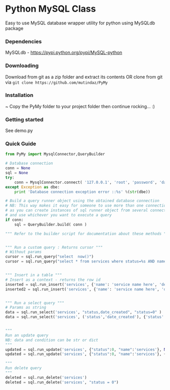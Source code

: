 # Python MySQL Class
Easy to use MySQL database wrapper utility for python using MySQLdb package

### Dependencies 
MySQLdb - https://pypi.python.org/pypi/MySQL-python

### Downloading 
Download from git as a zip folder and extract its contents OR 
clone from git via ```git clone https://github.com/mutindaz/PyMy```

### Installation 
~ Copy the PyMy folder to your project folder then continue rocking... :)

### Getting started
See demo.py

### Quick Guide 
```python
from PyMy import MysqlConnector,QueryBuilder

# Database connection
conn = None 
sql = None 
try:
	conn = MysqlConnector.connect( '127.0.0.1', 'root', 'password', 'database' )
except Exception as dbe:
	print 'Database connection exception error ::%s' %(str(dbe))

# Build a query runner object using the obtained database connection 
# NB: This way makes it easy for someone to use more than one connection to run queries 
# as you can create instances of sql runner object from several connections 
# and use whichever you want to execute a query 
if conn:
	sql = QueryBuilder.build( conn )

""" Refer to the builder script for documentation about these methods """


""" Run a custom query : Returns cursor """
# Without params 
cursor = sql.run_query("select  now()")
cursor = sql.run_query("select * from services where status=%s AND name=%s", (0, "service_name") )


""" Insert in a table """
# Insert as a context - returns the row id 
inserted = sql.run_insert('services', {'name': 'service name here', 'description': 'service description here'})
inserted2 = sql.run_insert('services', {'name': 'service name here', 'description': 'service description here'}, "REPLACE")


""" Run a select query """
# Params as string  
data = sql.run_select('services', "status,date_created", "status=0" )
data = sql.run_select('services', ('status','date_created'), {'status':0}, 'date_created DESC', 12 )


""" 
Run an update query  
NB: data and condition can be str or dict 
"""
updated = sql.run_update('services', {"status":0, "name":'services'}, None )
updated = sql.run_update('services', {"status":0, "name":'services'}, {"status": 0} )

"""
Run delete query 
"""
deleted = sql.run_delete('services')
deleted = sql.run_delete('services', "status = 0")

```
